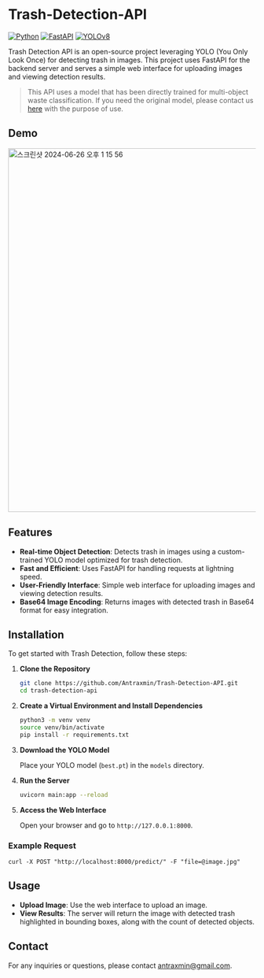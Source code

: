 # Trash-Detection-API

[![Python](https://img.shields.io/badge/Python-3.11-blue.svg)](https://www.python.org/downloads/release/python-3110/)
[![FastAPI](https://img.shields.io/badge/FastAPI-0.111.0-green.svg)](https://fastapi.tiangolo.com/)
[![YOLOv8](https://img.shields.io/badge/YOLO-v8.2-blue.svg)](https://github.com/ultralytics/yolov8)

Trash Detection API is an open-source project leveraging YOLO (You Only Look Once) for detecting trash in images. This project uses FastAPI for the backend server and serves a simple web interface for uploading images and viewing detection results.

> This API uses a model that has been directly trained for multi-object waste classification. If you need the original model, please contact us [here](antraxmin@gmail.com) with the purpose of use.

## Demo

<img width="739" alt="스크린샷 2024-06-26 오후 1 15 56" src="https://github.com/Antraxmin/Antraxmin/assets/77287236/0c7e6e7e-f049-487f-b75f-114b48ea05fa">

## Features

- **Real-time Object Detection**: Detects trash in images using a custom-trained YOLO model optimized for trash detection.
- **Fast and Efficient**: Uses FastAPI for handling requests at lightning speed.
- **User-Friendly Interface**: Simple web interface for uploading images and viewing detection results.
- **Base64 Image Encoding**: Returns images with detected trash in Base64 format for easy integration.

## Installation

To get started with Trash Detection, follow these steps:

1. **Clone the Repository**

   ```bash
   git clone https://github.com/Antraxmin/Trash-Detection-API.git
   cd trash-detection-api
   ```

2. **Create a Virtual Environment and Install Dependencies**

   ```bash
   python3 -m venv venv
   source venv/bin/activate
   pip install -r requirements.txt
   ```

3. **Download the YOLO Model**

   Place your YOLO model (`best.pt`) in the `models` directory.

4. **Run the Server**

   ```bash
   uvicorn main:app --reload
   ```

5. **Access the Web Interface**

   Open your browser and go to `http://127.0.0.1:8000`.

### Example Request

```
curl -X POST "http://localhost:8000/predict/" -F "file=@image.jpg"
```

## Usage

- **Upload Image**: Use the web interface to upload an image.
- **View Results**: The server will return the image with detected trash highlighted in bounding boxes, along with the count of detected objects.

## Contact

For any inquiries or questions, please contact [antraxmin@gmail.com](mailto:antraxmin@gmail.com).
